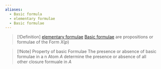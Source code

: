 ```yaml
---
aliases:
  - Basic formula
  - elementary formulae
  - Basic formulae
---
```


>[!Definition] [elementary formulae](elementary%20formula.md)
>[Basic formulae](elementary%20formula.md) are propositions or formulae of the Form $X(p)$

>[!Note] Property of basic Formulae
>The presence or absence of basic formulae in a n Atom $A$ determine the presence or absence of all other closure formuale in $A$
